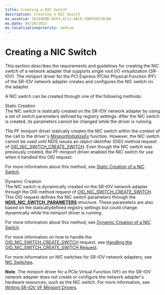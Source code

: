 ```yaml
---
title: Creating a NIC Switch
description: Creating a NIC Switch
ms.assetid: 5A184EBD-95F4-4C11-AACD-49DF04578CA0
ms.date: 04/20/2017
ms.localizationpriority: medium
---
```


# Creating a NIC Switch


This section describes the requirements and guidelines for creating the NIC switch of a network adapter that supports single root I/O virtualization (SR-IOV). The miniport driver for the PCI Express (PCIe) Physical Function (PF) of the SR-IOV network adapter creates and configures the NIC switch on the adapter.

A NIC switch can be created through one of the following methods:

<a href="" id="static-creation"></a>Static Creation  
The NIC switch is statically created on the SR-IOV network adapter by using a set of switch parameters defined by registry settings. After the NIC switch is created, its parameters cannot be changed while the driver is running.

The PF miniport driver statically creates the NIC switch within the context of the call to the driver's [*MiniportInitializeEx*](/windows-hardware/drivers/ddi/ndis/nc-ndis-miniport_initialize) function. However, the NIC switch cannot be used until NDIS issues an object identifier (OID) method request of [OID\_NIC\_SWITCH\_CREATE\_SWITCH](./oid-nic-switch-create-switch.md). Even though the NIC switch was previously created, the PF miniport driver enabled the NIC switch for use when it handled this OID request.

For more information about this method, see [Static Creation of a NIC Switch](static-creation-of-a-nic-switch.md).

<a href="" id="dynamic-creation"></a>Dynamic Creation  
The NIC switch is dynamically created on the SR-IOV network adapter through the OID method request of [OID\_NIC\_SWITCH\_CREATE\_SWITCH](./oid-nic-switch-create-switch.md). This OID request defines the NIC switch parameters through the [**NDIS\_NIC\_SWITCH\_PARAMETERS**](/windows-hardware/drivers/ddi/ntddndis/ns-ntddndis-_ndis_nic_switch_parameters) structure. These parameters are also based on the staticallydefined registry settings but could change dynamically while the miniport driver is running.

For more information about this method, see [Dynamic Creation of a NIC Switch](dynamic-creation-of-a-nic-switch.md).

For more information on how to handle the [OID\_NIC\_SWITCH\_CREATE\_SWITCH](./oid-nic-switch-create-switch.md) request, see [Handling the OID\_NIC\_SWITCH\_CREATE\_SWITCH Request](handling-the-oid-nic-switch-create-switch-request.md).

For more information on NIC switches for SR-IOV network adapters, see [NIC Switches](nic-switches.md).

**Note**  The miniport driver for a PCIe Virtual Function (VF) on the SR-IOV network adapter does not create or configure the network adapter's hardware resources, such as the NIC switch. For more information, see [Writing SR-IOV VF Miniport Drivers](writing-sr-iov-vf-miniport-drivers.md).

 

 

